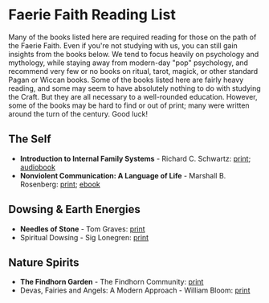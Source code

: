 # Faerie Faith Reading List

Many of the books listed here are required reading for those on the path of the Faerie Faith. Even if you're not studying with us, you can still gain insights from the books below. We tend to focus heavily on psychology and mythology, while staying away from modern-day "pop" psychology, and recommend very few or no books on ritual, tarot, magick, or other standard Pagan or Wiccan books. Some of the books listed here are fairly heavy reading, and some may seem to have absolutely nothing to do with studying the Craft. But they are all necessary to a well-rounded education. However, some of the books may be hard to find or out of print; many were written around the turn of the century. Good luck!

## The Self

* **Introduction to Internal Family Systems** -  Richard C. Schwartz: [print](https://www.worldcat.org/title/1311568585); [audiobook](https://www.audible.com/pd/Introduction-to-Internal-Family-Systems-Audiobook/B0BVJVGH55)
*  **Nonviolent Communication: A Language of Life** - Marshall B. Rosenberg: [print](https://www.worldcat.org/title/906936579); [ebook](https://www.overdrive.com/media/460973/nonviolent-communication-a-language-of-life)

## Dowsing & Earth Energies
* **Needles of Stone** - Tom Graves: [print](https://www.worldcat.org/title/5616588)
* Spiritual Dowsing - Sig Lonegren: [print](https://www.worldcat.org/title/72098587)

## Nature Spirits
* **The Findhorn Garden** - The Findhorn Community: [print](https://www.worldcat.org/title/4827428)
* Devas, Fairies and Angels: A Modern Approach - William Bloom: [print](https://www.worldcat.org/title/928610240)

  
